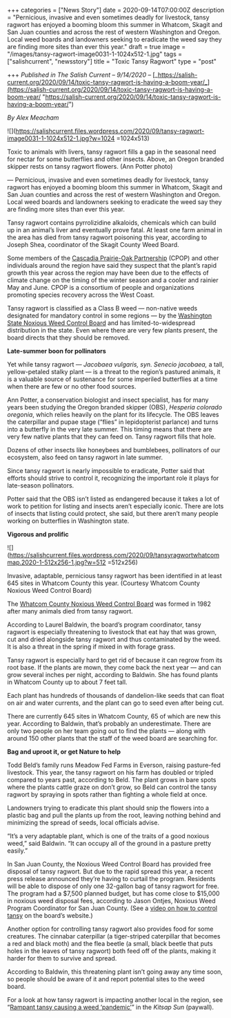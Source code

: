 +++
categories = ["News Story"]
date = 2020-09-14T07:00:00Z
description = "Pernicious, invasive and even sometimes deadly for livestock, tansy ragwort has enjoyed a booming bloom this summer in Whatcom, Skagit and San Juan counties and across the rest of western Washington and Oregon. Local weed boards and landowners seeking to eradicate the weed say they are finding more sites than ever this year."
draft = true
image = "/images/tansy-ragwort-image0031-1-1024x512-1.jpg"
tags = ["salishcurrent", "newsstory"]
title = "Toxic Tansy Ragwort"
type = "post"

+++
_Published in The Salish Current – 9/14/2020 –_ [_https://salish-current.org/2020/09/14/toxic-tansy-ragwort-is-having-a-boom-year/_](https://salish-current.org/2020/09/14/toxic-tansy-ragwort-is-having-a-boom-year/ "https://salish-current.org/2020/09/14/toxic-tansy-ragwort-is-having-a-boom-year/")

_By Alex Meacham_

![](https://salishcurrent.files.wordpress.com/2020/09/tansy-ragwort-image0031-1-1024x512-1.jpg?w=1024 =1024x513)

Toxic to animals with livers, tansy ragwort fills a gap in the seasonal need for nectar for some butterflies and other insects. Above, an Oregon branded skipper rests on tansy ragwort flowers. (Ann Potter photo)

— Pernicious, invasive and even sometimes deadly for livestock, tansy ragwort has enjoyed a booming bloom this summer in Whatcom, Skagit and San Juan counties and across the rest of western Washington and Oregon. Local weed boards and landowners seeking to eradicate the weed say they are finding more sites than ever this year.

Tansy ragwort contains pyrrolizidine alkaloids, chemicals which can build up in an animal’s liver and eventually prove fatal. At least one farm animal in the area has died from tansy ragwort poisoning this year, according to Joseph Shea, coordinator of the Skagit County Weed Board.

Some members of the [Cascadia Prairie-Oak Partnership](https://cascadiaprairieoak.org/) (CPOP) and other individuals around the region have said they suspect that the plant’s rapid growth this year across the region may have been due to the effects of climate change on the timing of the winter season and a cooler and rainier May and June. CPOP is a consortium of people and organizations promoting species recovery across the West Coast.

Tansy ragwort is classified as a Class B weed — non-native weeds designated for mandatory control in some regions — by the [Washington State Noxious Weed Control Board](https://www.nwcb.wa.gov/pdfs/Final-WSNWCB-toxic-booklet_low_res.pdf) and has limited-to-widespread distribution in the state. Even where there are very few plants present, the board directs that they should be removed.

**Late-summer boon for pollinators**

Yet while tansy ragwort — _Jacobaea vulgaris, syn. Senecio jacobaea,_ a tall, yellow-petaled stalky plant — is a threat to the region’s pastured animals, it is a valuable source of sustenance for some imperiled butterflies at a time when there are few or no other food sources.

Ann Potter, a conservation biologist and insect specialist, has for many years been studying the Oregon branded skipper (OBS), _Hesperia colorado oregonia_, which relies heavily on the plant for its lifecycle. The OBS leaves the caterpillar and pupae stage (“flies” in lepidopterist parlance) and turns into a butterfly in the very late summer. This timing means that there are very few native plants that they can feed on. Tansy ragwort fills that hole.

Dozens of other insects like honeybees and bumblebees, pollinators of our ecosystem, also feed on tansy ragwort in late summer.

Since tansy ragwort is nearly impossible to eradicate, Potter said that efforts should strive to control it, recognizing the important role it plays for late-season pollinators.

Potter said that the OBS isn’t listed as endangered because it takes a lot of work to petition for listing and insects aren’t especially iconic. There are lots of insects that listing could protect, she said, but there aren’t many people working on butterflies in Washington state.

**Vigorous and prolific**

![](https://salishcurrent.files.wordpress.com/2020/09/tansyragwortwhatcommap.2020-1-512x256-1.jpg?w=512 =512x256)

Invasive, adaptable, pernicious tansy ragwort has been identified in at least 645 sites in Whatcom County this year. (Courtesy Whatcom County Noxious Weed Control Board)

The [Whatcom County Noxious Weed Control Board](http://www.whatcomcounty.us/914/Weeds) was formed in 1982 after many animals died from tansy ragwort.

According to Laurel Baldwin, the board’s program coordinator, tansy ragwort is especially threatening to livestock that eat hay that was grown, cut and dried alongside tansy ragwort and thus contaminated by the weed. It is also a threat in the spring if mixed in with forage grass.

Tansy ragwort is especially hard to get rid of because it can regrow from its root base. If the plants are mown, they come back the next year — and can grow several inches per night, according to Baldwin. She has found plants in Whatcom County up to about 7 feet tall.

Each plant has hundreds of thousands of dandelion-like seeds that can float on air and water currents, and the plant can go to seed even after being cut.

There are currently 645 sites in Whatcom County, 65 of which are new this year. According to Baldwin, that’s probably an underestimate. There are only two people on her team going out to find the plants — along with around 150 other plants that the staff of the weed board are searching for.

**Bag and uproot it, or get Nature to help**

Todd Beld’s family runs Meadow Fed Farms in Everson, raising pasture-fed livestock. This year, the tansy ragwort on his farm has doubled or tripled compared to years past, according to Beld. The plant grows in bare spots where the plants cattle graze on don’t grow, so Beld can control the tansy ragwort by spraying in spots rather than fighting a whole field at once.

Landowners trying to eradicate this plant should snip the flowers into a plastic bag and pull the plants up from the root, leaving nothing behind and minimizing the spread of seeds, local officials advise.

“It’s a very adaptable plant, which is one of the traits of a good noxious weed,” said Baldwin. “It can occupy all of the ground in a pasture pretty easily.”

In San Juan County, the Noxious Weed Control Board has provided free disposal of tansy ragwort. But due to the rapid spread this year, a recent press release announced they’re having to curtail the program. Residents will be able to dispose of only one 32-gallon bag of tansy ragwort for free. The program had a $7,500 planned budget, but has come close to $15,000 in noxious weed disposal fees, according to Jason Ontjes, Noxious Weed Program Coordinator for San Juan County. (See a [video on how to control tansy](https://extension.wsu.edu/sanjuan/noxious/) on the board’s website.)

Another option for controlling tansy ragwort also provides food for some creatures. The cinnabar caterpillar (a tiger-striped caterpillar that becomes a red and black moth) and the flea beetle (a small, black beetle that puts holes in the leaves of tansy ragwort) both feed off of the plants, making it harder for them to survive and spread.

According to Baldwin, this threatening plant isn’t going away any time soon, so people should be aware of it and report potential sites to the weed board.

For a look at how tansy ragwort is impacting another local in the region, see “[Rampant tansy causing a weed ‘pandemic’](https://www.kitsapsun.com/story/news/2020/09/13/rampant-tansy-causing-weed-pandemic/5765798002/)” in the _Kitsap Sun_ (paywall).